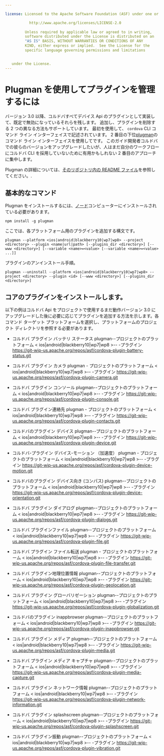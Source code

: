 ```yaml
---

license: Licensed to the Apache Software Foundation (ASF) under one or more contributor license agreements. See the NOTICE file distributed with this work for additional information regarding copyright ownership. The ASF licenses this file to you under the Apache License, Version 2.0 (the "License"); you may not use this file except in compliance with the License. You may obtain a copy of the License at

           http://www.apache.org/licenses/LICENSE-2.0
    
         Unless required by applicable law or agreed to in writing,
         software distributed under the License is distributed on an
         "AS IS" BASIS, WITHOUT WARRANTIES OR CONDITIONS OF ANY
         KIND, either express or implied.  See the License for the
         specific language governing permissions and limitations
    

   under the License.
---
```


# Plugman を使用してプラグインを管理するには

バージョン 3.0 以降、コルドバすべてデバイス Api のプラグインとして実装して、既定で無効になっているそれらを残します。 追加し、プラグインを削除する 2 つの異なる方法もサポートしています。 最初を使用して、 `cordova` CLI コマンド ライン インターフェイスで記述されています。 2 番目の下位[plugman][1]のコマンド ライン インターフェイスを使用してです。 このガイド開発者コルドバでの彼らのバージョンをアップグレードしたいが、人はまだ自分のワークフローにコルドバ CLI を採用していないために有用かもしれない 2 番目のアプローチに集中します。

 [1]: https://github.com/apache/cordova-plugman/

Plugman の詳細については、[そのリポジトリ内の README ファイル][2]を参照してください。.

 [2]: https://github.com/apache/cordova-plugman/blob/master/README.md

## 基本的なコマンド

Plugman をインストールするには、[ノード][3]コンピューターにインストールされている必要があります。

 [3]: http://nodejs.org/

    npm install -g plugman
    

ここでは、各プラットフォーム用のプラグインを追加する構文です。

    plugman --platform <ios|android|blackberry10|wp7|wp8> --project <directory> --plugin <name|url|path> [--plugins_dir <directory>] [--www <directory>] [--variable <name>=<value> [--variable <name>=<value> ...]]
    

プラグインのアンインストール手順。

    plugman --uninstall --platform <ios|android|blackberry10|wp7|wp8> --project <directory> --plugin <id> [--www <directory>] [--plugins_dir <directory>]
    

## コアのプラグインをインストールします。

以下の例はコルドバ Api をプロジェクトで使用するまだ動作バージョン 3.0 にアップグレードした後に必要に応じてプラグインを追加する方法を示します。各コマンド ターゲット プラットフォームを選択し、プラットフォームのプロジェクト ディレクトリを参照する必要があります。

*   コルドバ プラグイン バッテリ ステータス plugman--プロジェクトのプラットフォーム < ios|android|blackberry10|wp7|wp8 >-- <directory> -プラグイン https://git-wip-us.apache.org/repos/asf/cordova-plugin-battery-status.git

*   コルドバ プラグイン カメラ plugman - プロジェクトのプラットフォーム < ios|android|blackberry10|wp7|wp8 >-- <directory> -プラグイン https://git-wip-us.apache.org/repos/asf/cordova-plugin-camera.git

*   コルドバ プラグイン コンソール plugman--プロジェクトのプラットフォーム < ios|android|blackberry10|wp7|wp8 >-- <directory> -プラグイン https://git-wip-us.apache.org/repos/asf/cordova-plugin-console.git

*   コルドバ プラグイン連絡先 plugman - プロジェクトのプラットフォーム < ios|android|blackberry10|wp7|wp8 >-- <directory> -プラグイン https://git-wip-us.apache.org/repos/asf/cordova-plugin-contacts.git

*   コルドバのプラグイン デバイス plugman--プロジェクトのプラットフォーム < ios|android|blackberry10|wp7|wp8 >-- <directory> -プラグイン https://git-wip-us.apache.org/repos/asf/cordova-plugin-device.git

*   コルドバ-プラグイン デバイス-モーション （加速度） plugman - プロジェクトのプラットフォーム < ios|android|blackberry10|wp7|wp8 >-- <directory> -プラグイン https://git-wip-us.apache.org/repos/asf/cordova-plugin-device-motion.git

*   コルドバのプラグイン デバイス向き (コンパス) plugman--プロジェクトのプラットフォーム < ios|android|blackberry10|wp7|wp8 >-- <directory> -プラグイン https://git-wip-us.apache.org/repos/asf/cordova-plugin-device-orientation.git

*   コルドバ プラグイン ダイアログ plugman--プロジェクトのプラットフォーム < ios|android|blackberry10|wp7|wp8 >-- <directory> -プラグイン https://git-wip-us.apache.org/repos/asf/cordova-plugin-dialogs.git

*   コルドバ プラグインファイル plugman--プロジェクトのプラットフォーム < ios|android|blackberry10|wp7|wp8 >-- <directory> -プラグイン https://git-wip-us.apache.org/repos/asf/cordova-plugin-file.git

*   コルドバ プラグイン ファイル転送 plugman - プロジェクトのプラットフォーム < ios|android|blackberry10|wp7|wp8 >-- <directory> -プラグイン https://git-wip-us.apache.org/repos/asf/cordova-plugin-file-transfer.git

*   コルドバ プラグイン地理位置情報 plugman--プロジェクトのプラットフォーム < ios|android|blackberry10|wp7|wp8 >-- <directory> -プラグイン https://git-wip-us.apache.org/repos/asf/cordova-plugin-geolocation.git

*   コルドバ プラグイン グローバリゼーション plugman--プロジェクトのプラットフォーム < ios|android|blackberry10|wp7|wp8 >-- <directory> -プラグイン https://git-wip-us.apache.org/repos/asf/cordova-plugin-globalization.git

*   コルドバのプラグイン inappbrowser plugman--プロジェクトのプラットフォーム < ios|android|blackberry10|wp7|wp8 >-- <directory> -プラグイン https://git-wip-us.apache.org/repos/asf/cordova-plugin-inappbrowser.git

*   コルドバ プラグイン メディア plugman--プロジェクトのプラットフォーム < ios|android|blackberry10|wp7|wp8 >-- <directory> -プラグイン https://git-wip-us.apache.org/repos/asf/cordova-plugin-media.git

*   コルドバ プラグイン メディア キャプチャ plugman--プロジェクトのプラットフォーム < ios|android|blackberry10|wp7|wp8 >-- <directory> -プラグイン https://git-wip-us.apache.org/repos/asf/cordova-plugin-media-capture.git

*   コルドバ プラグイン ネットワーク情報 plugman--プロジェクトのプラットフォーム < ios|android|blackberry10|wp7|wp8 >-- <directory> -プラグイン https://git-wip-us.apache.org/repos/asf/cordova-plugin-network-information.git

*   コルドバ プラグイン splashscreen plugman--プロジェクトのプラットフォーム < ios|android|blackberry10|wp7|wp8 >-- <directory> -プラグイン https://git-wip-us.apache.org/repos/asf/cordova-plugin-splashscreen.git

*   コルドバ プラグイン振動 plugman--プロジェクトのプラットフォーム < ios|android|blackberry10|wp7|wp8 >-- <directory> -プラグイン https://git-wip-us.apache.org/repos/asf/cordova-plugin-vibration.git
